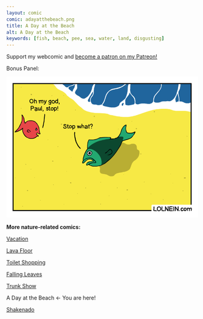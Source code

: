 ```yaml
---
layout: comic
comic: adayatthebeach.png
title: A Day at the Beach
alt: A Day at the Beach
keywords: [fish, beach, pee, sea, water, land, disgusting]
---
```


Support my webcomic and [become a patron on my Patreon!](https://www.patreon.com/lolnein)

Bonus Panel:

![A Day at the Beach Bonus Panel](/images/adayatthebeach_bonus.png)


__More nature-related comics:__

[Vacation](https://lolnein.com/2017/05/26/vacation/)

[Lava Floor](https://lolnein.com/2017/06/09/lavafloor/)

[Toilet Shopping](https://lolnein.com/2017/07/12/toiletshopping/)

[Falling Leaves](https://lolnein.com/2017/11/06/fallingleaves/)

[Trunk Show](https://lolnein.com/2017/12/23/trunkshow/)

A Day at the Beach <- You are here!

[Shakenado](https://lolnein.com/2019/04/30/shakenado/)

